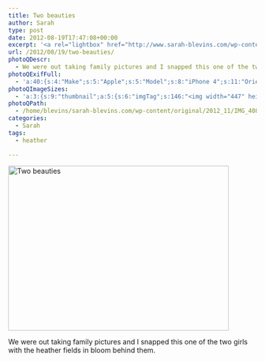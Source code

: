 ```yaml
---
title: Two beauties
author: Sarah
type: post
date: 2012-08-19T17:47:08+00:00
excerpt: '<a rel="lightbox" href="http://www.sarah-blevins.com/wp-content/main/2012_11/IMG_4080.jpg" title="Two beauties"><img width="447" height="334" alt="Two beauties" src="/images/original/2012_11/IMG_4080.jpg" class="photoQexcerpt photoQLinkImg" /></a>'
url: /2012/08/19/two-beauties/
photoQDescr:
  - We were out taking family pictures and I snapped this one of the two girls with the heather fields in bloom behind them.
photoQExifFull:
  - 'a:40:{s:4:"Make";s:5:"Apple";s:5:"Model";s:8:"iPhone 4";s:11:"Orientation";s:17:"1: Normal (0 deg)";s:11:"xResolution";s:26:"72 dots per ResolutionUnit";s:11:"yResolution";s:26:"72 dots per ResolutionUnit";s:14:"ResolutionUnit";s:4:"Inch";s:8:"Software";s:12:"Camera 3.0.2";s:8:"DateTime";s:19:"2012:08:19 10:47:08";s:12:"HostComputer";s:24:"iPhone (iPhone OS 5.1.1)";s:12:"ExposureTime";s:9:"1/372 sec";s:7:"FNumber";s:5:"f/2.8";s:15:"ExposureProgram";s:7:"Program";s:15:"ISOSpeedRatings";s:2:"80";s:11:"ExifVersion";s:12:"version 2.21";s:16:"DateTimeOriginal";s:19:"2012:08:19 10:47:08";s:17:"DateTimedigitized";s:19:"2012:08:19 10:47:08";s:17:"ShutterSpeedValue";s:9:"1/372 sec";s:13:"ApertureValue";s:5:"f/2.8";s:15:"BrightnessValue";s:15:"7.5811550151976";s:12:"MeteringMode";s:4:"Spot";s:5:"Flash";s:8:"No Flash";s:11:"FocalLength";s:7:"3.85 mm";s:15:"SubjectLocation";s:4:"1325";s:15:"FlashPixVersion";s:9:"version 1";s:10:"ColorSpace";s:4:"sRGB";s:14:"ExifImageWidth";s:11:"2592 pixels";s:15:"ExifImageHeight";s:11:"1936 pixels";s:13:"SensingMethod";s:35:"Unknown: One Chip Color Area Sensor";s:9:"SceneType";s:1:"1";s:12:"ExposureMode";s:1:"0";s:12:"WhiteBalance";s:1:"0";s:16:"SceneCaptureMode";s:1:"0";s:9:"Sharpness";s:1:"2";s:20:"FocalLength35mmEquiv";s:0:"";s:7:"NumTags";s:1:"5";s:18:"Latitude Reference";s:1:"N";s:8:"Latitude";s:7:"52.3805";s:19:"Longitude Reference";s:1:"E";s:9:"Longitude";s:15:"5.9966666666667";s:4:"Time";s:7:"7:47:10";}'
photoQImageSizes:
  - 'a:3:{s:9:"thumbnail";a:5:{s:6:"imgTag";s:146:"<img width="447" height="334" alt="Two beauties" src="/images/original/2012_11/IMG_4080.jpg" class="PhotoQImg" />";s:6:"imgUrl";s:70:"/images/original/2012_11/IMG_4080.jpg";s:7:"imgPath";s:73:"/home/blevins/sarah-blevins.com/wp-content/thumbnail/2012_11/IMG_4080.jpg";s:8:"imgWidth";s:3:"447";s:9:"imgHeight";s:3:"334";}s:4:"main";a:5:{s:6:"imgTag";s:141:"<img width="700" height="523" alt="Two beauties" src="http://www.sarah-blevins.com/wp-content/main/2012_11/IMG_4080.jpg" class="PhotoQImg" />";s:6:"imgUrl";s:65:"http://www.sarah-blevins.com/wp-content/main/2012_11/IMG_4080.jpg";s:7:"imgPath";s:68:"/home/blevins/sarah-blevins.com/wp-content/main/2012_11/IMG_4080.jpg";s:8:"imgWidth";s:3:"700";s:9:"imgHeight";s:3:"523";}s:8:"original";a:5:{s:6:"imgTag";s:147:"<img width="2592" height="1936" alt="Two beauties" src="/images/original/2012_11/IMG_4080.jpg" class="PhotoQImg" />";s:6:"imgUrl";s:69:"/images/original/2012_11/IMG_4080.jpg";s:7:"imgPath";s:72:"/home/blevins/sarah-blevins.com/wp-content/original/2012_11/IMG_4080.jpg";s:8:"imgWidth";s:4:"2592";s:9:"imgHeight";s:4:"1936";}}'
photoQPath:
  - /home/blevins/sarah-blevins.com/wp-content/original/2012_11/IMG_4080.jpg
categories:
  - Sarah
tags:
  - heather

---
```

<a rel="lightbox" href="/images/original/2012_11/IMG_4080.jpg" title="Two beauties"><img width="447" height="334" alt="Two beauties" src="/images/original/2012_11/IMG_4080.jpg" class="photoQcontent photoQLinkImg" /></a>

<div class="photoQDescr">
  We were out taking family pictures and I snapped this one of the two girls with the heather fields in bloom behind them.
</div>